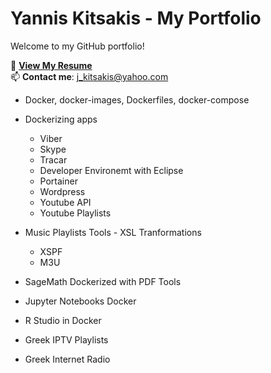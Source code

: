 # Yannis Kitsakis - My Portfolio

Welcome to my GitHub portfolio! 

📄 **[View My Resume](https://jkitsakis.github.io/)**  
📫 **Contact me**: [j_kitsakis@yahoo.com](mailto:j_kitsakis@yahoo.com)



- Docker, docker-images, Dockerfiles, docker-compose
- Dockerizing apps
  - Viber
  - Skype
  - Tracar
  - Developer Environemt with Eclipse
  - Portainer
  - Wordpress
  - Youtube API
  - Youtube Playlists 

- Music Playlists Tools - XSL Tranformations
  - XSPF
  - M3U
- SageMath Dockerized with PDF Tools
- Jupyter Notebooks Docker
- R Studio in Docker
- Greek IPTV Playlists
- Greek Internet Radio